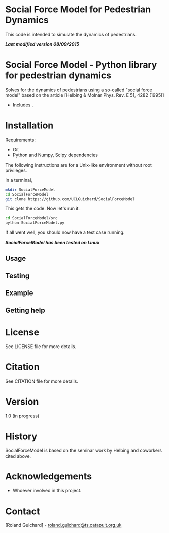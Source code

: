 Social Force Model for Pedestrian Dynamics 
==========================================

This code is intended to simulate the dynamics of pedestrians.

***Last modified version 08/09/2015***

Social Force Model - Python library for pedestrian dynamics
===========================================================

Solves for the dynamics of pedestrians using a so-called "social force
model" based on the article [Helbing & Molnar Phys. Rev. E 51, 4282 (1995)]

- Includes .

Installation
============

Requirements:

- Git
- Python and Numpy, Scipy dependencies

The following instructions are for a Unix-like environment without 
root privileges.

In a terminal,

```sh
mkdir SocialForceModel
cd SocialForceModel
git clone https://github.com/UCLGuichard/SocialForceModel
```

This gets the code. Now let's run it.

```sh
cd SocialForceModel/src
python SocialForceModel.py
```

If all went well, you should now have a test case running.

***SocialForceModel has been tested on Linux***

Usage
-----

Testing
-------

Example
-------

Getting help
------------

License
=======

See LICENSE file for more details.

Citation
========

See CITATION file for more details.

Version
=======

1.0 (in progress)

History
=======

SocialForceModel is based on the seminar work by Helbing and coworkers 
cited above.

Acknowledgements
================

- Whoever involved in this project.

Contact
=======

[Roland Guichard] - <roland.guichard@ts.catapult.org.uk>


